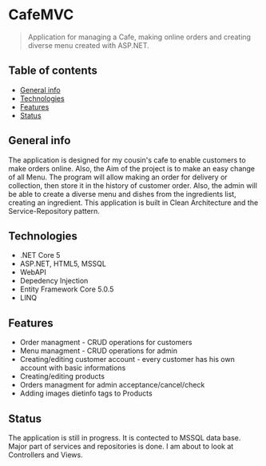 # CafeMVC
>Application  for managing  a Cafe, making online orders and creating diverse menu created with ASP.NET.

## Table of contents
* [General info](#general-info)
* [Technologies](#technologies)
* [Features](#features)
* [Status](#status)


## General info
The application is designed for my cousin's cafe to enable customers to make orders online. Also, the Aim of the project is to make an easy change of all Menu. The program will allow making an order for delivery or collection, then store it in the history of customer order. Also, the admin will be able to create a diverse menu and dishes from the ingredients list, creating an ingredient.
This application is built in Clean Architecture and the Service-Repository pattern.

## Technologies
* .NET Core 5
* ASP.NET, HTML5, MSSQL
* WebAPI
* Depedency Injection
* Entity Framework Core 5.0.5
* LINQ


## Features
* Order managment - CRUD operations for customers
* Menu managment - CRUD operations for admin
* Creating/editing customer account - every customer has his own account with basic informations
* Creating/editing products
* Orders managment for admin acceptance/cancel/check 
* Adding images dietinfo tags to Products
## Status
The application is still in progress. It is contected to MSSQL data base. Major part of services and repositories is done. I am about to look at Controllers and Views.

